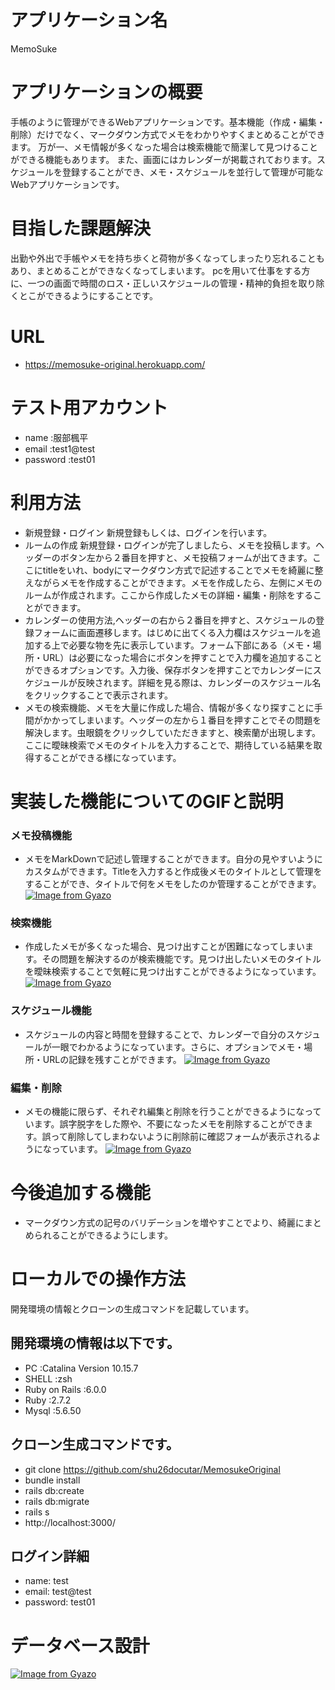 # アプリケーション名
 MemoSuke

# アプリケーションの概要
手帳のように管理ができるWebアプリケーションです。基本機能（作成・編集・削除）だけでなく、マークダウン方式でメモをわかりやすくまとめることができます。
万が一、メモ情報が多くなった場合は検索機能で簡潔して見つけることができる機能もあります。
また、画面にはカレンダーが掲載されております。スケジュールを登録することができ、メモ・スケジュールを並行して管理が可能なWebアプリケーションです。

# 目指した課題解決
出勤や外出で手帳やメモを持ち歩くと荷物が多くなってしまったり忘れることもあり、まとめることができなくなってしまいます。 pcを用いて仕事をする方に、一つの画面で時間のロス・正しいスケジュールの管理・精神的負担を取り除くとこができるようにすることです。

# URL
- https://memosuke-original.herokuapp.com/

# テスト用アカウント
- name     :服部楓平    
- email    :test1@test 
- password :test01     

# 利用方法
- 新規登録・ログイン 新規登録もしくは、ログインを行います。
- ルームの作成 新規登録・ログインが完了しましたら、メモを投稿します。ヘッダーのボタン左から２番目を押すと、メモ投稿フォームが出てきます。ここにtitleをいれ、bodyにマークダウン方式で記述することでメモを綺麗に整えながらメモを作成することができます。メモを作成したら、左側にメモのルームが作成されます。ここから作成したメモの詳細・編集・削除をすることができます。
- カレンダーの使用方法,ヘッダーの右から２番目を押すと、スケジュールの登録フォームに画面遷移します。はじめに出てくる入力欄はスケジュールを追加する上で必要な物を先に表示しています。フォーム下部にある（メモ・場所・URL）は必要になった場合にボタンを押すことで入力欄を追加することができるオプションです。入力後、保存ボタンを押すことでカレンダーにスケジュールが反映されます。詳細を見る際は、カレンダーのスケジュール名をクリックすることで表示されます。
- メモの検索機能、メモを大量に作成した場合、情報が多くなり探すことに手間がかかってしまいます。ヘッダーの左から１番目を押すことでその問題を解決します。虫眼鏡をクリックしていただきますと、検索蘭が出現します。ここに曖昧検索でメモのタイトルを入力することで、期待している結果を取得することができる様になっています。

# 実装した機能についてのGIFと説明
### メモ投稿機能
- メモをMarkDownで記述し管理することができます。自分の見やすいようにカスタムができます。Titleを入力すると作成後メモのタイトルとして管理をすることができ、タイトルで何をメモをしたのか管理することができます。
[![Image from Gyazo](https://i.gyazo.com/8ce008908400980faeca0721d04799ef.gif)](https://gyazo.com/8ce008908400980faeca0721d04799ef)

### 検索機能
- 作成したメモが多くなった場合、見つけ出すことが困難になってしまいます。その問題を解決するのが検索機能です。見つけ出したいメモのタイトルを曖昧検索することで気軽に見つけ出すことができるようになっています。
[![Image from Gyazo](https://i.gyazo.com/5f698a8da79725f5c4ebfcf7805eff7b.gif)](https://gyazo.com/5f698a8da79725f5c4ebfcf7805eff7b)

### スケジュール機能
- スケジュールの内容と時間を登録することで、カレンダーで自分のスケジュールが一眼でわかるようになっています。さらに、オプションでメモ・場所・URLの記録を残すことができます。
[![Image from Gyazo](https://i.gyazo.com/2fa7cc149b02cbee6b0bf3a8b4b1524a.gif)](https://gyazo.com/2fa7cc149b02cbee6b0bf3a8b4b1524a)

### 編集・削除
- メモの機能に限らず、それぞれ編集と削除を行うことができるようになっています。誤字脱字をした際や、不要になったメモを削除することができます。誤って削除してしまわないように削除前に確認フォームが表示されるようになっています。
[![Image from Gyazo](https://i.gyazo.com/e07b47034847aeda08a71b294ab6a666.gif)](https://gyazo.com/e07b47034847aeda08a71b294ab6a666)

# 今後追加する機能
- マークダウン方式の記号のバリデーションを増やすことでより、綺麗にまとめられることができるようにします。

# ローカルでの操作方法
開発環境の情報とクローンの生成コマンドを記載しています。

## 開発環境の情報は以下です。
- PC            :Catalina Version 10.15.7
- SHELL         :zsh
- Ruby on Rails :6.0.0
- Ruby          :2.7.2
- Mysql         :5.6.50

## クローン生成コマンドです。
- git clone https://github.com/shu26docutar/MemosukeOriginal
- bundle install
- rails db:create
- rails db:migrate
- rails s
- http://localhost:3000/


## ログイン詳細
- name: test
- email: test@test
- password: test01

# データベース設計
[![Image from Gyazo](https://i.gyazo.com/363c0d4f38c4684c935f051f45660573.png)](https://gyazo.com/363c0d4f38c4684c935f051f45660573)